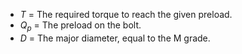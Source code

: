 - $T$ = The required torque to reach the given preload.
- $Q_p$ = The preload on the bolt.
- $D$ = The major diameter, equal to the M grade.
